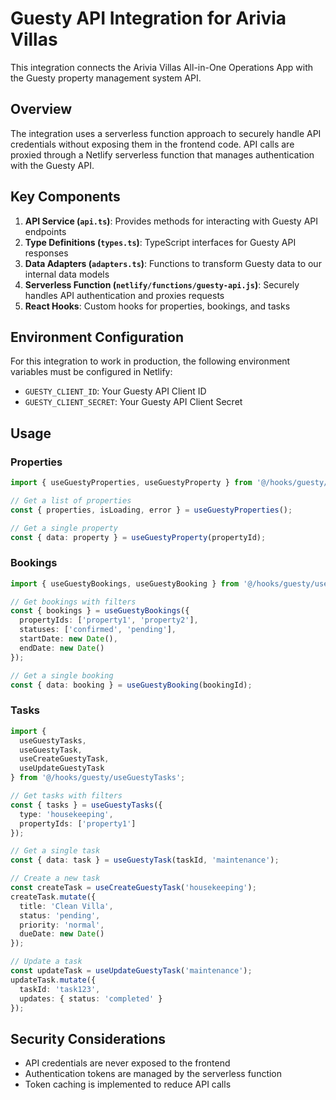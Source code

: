 
# Guesty API Integration for Arivia Villas

This integration connects the Arivia Villas All-in-One Operations App with the Guesty property management system API.

## Overview

The integration uses a serverless function approach to securely handle API credentials without exposing them in the frontend code. API calls are proxied through a Netlify serverless function that manages authentication with the Guesty API.

## Key Components

1. **API Service (`api.ts`)**: Provides methods for interacting with Guesty API endpoints
2. **Type Definitions (`types.ts`)**: TypeScript interfaces for Guesty API responses
3. **Data Adapters (`adapters.ts`)**: Functions to transform Guesty data to our internal data models
4. **Serverless Function (`netlify/functions/guesty-api.js`)**: Securely handles API authentication and proxies requests
5. **React Hooks**: Custom hooks for properties, bookings, and tasks

## Environment Configuration

For this integration to work in production, the following environment variables must be configured in Netlify:

- `GUESTY_CLIENT_ID`: Your Guesty API Client ID
- `GUESTY_CLIENT_SECRET`: Your Guesty API Client Secret

## Usage

### Properties

```typescript
import { useGuestyProperties, useGuestyProperty } from '@/hooks/guesty/useGuestyProperties';

// Get a list of properties
const { properties, isLoading, error } = useGuestyProperties();

// Get a single property
const { data: property } = useGuestyProperty(propertyId);
```

### Bookings

```typescript
import { useGuestyBookings, useGuestyBooking } from '@/hooks/guesty/useGuestyBookings';

// Get bookings with filters
const { bookings } = useGuestyBookings({
  propertyIds: ['property1', 'property2'],
  statuses: ['confirmed', 'pending'],
  startDate: new Date(),
  endDate: new Date()
});

// Get a single booking
const { data: booking } = useGuestyBooking(bookingId);
```

### Tasks

```typescript
import { 
  useGuestyTasks, 
  useGuestyTask, 
  useCreateGuestyTask, 
  useUpdateGuestyTask 
} from '@/hooks/guesty/useGuestyTasks';

// Get tasks with filters
const { tasks } = useGuestyTasks({ 
  type: 'housekeeping',
  propertyIds: ['property1']
});

// Get a single task
const { data: task } = useGuestyTask(taskId, 'maintenance');

// Create a new task
const createTask = useCreateGuestyTask('housekeeping');
createTask.mutate({
  title: 'Clean Villa',
  status: 'pending',
  priority: 'normal',
  dueDate: new Date()
});

// Update a task
const updateTask = useUpdateGuestyTask('maintenance');
updateTask.mutate({
  taskId: 'task123',
  updates: { status: 'completed' }
});
```

## Security Considerations

- API credentials are never exposed to the frontend
- Authentication tokens are managed by the serverless function
- Token caching is implemented to reduce API calls
